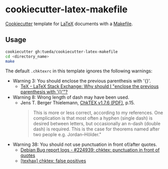cookiecutter-latex-makefile
===========================

[Cookiecutter](https://github.com/cookiecutter/cookiecutter) template for
[LaTeX](https://www.latex-project.org/) documents
with a [Makefile](https://github.com/tueda/makefile4latex).

Usage
-----

```bash
cookiecutter gh:tueda/cookiecutter-latex-makefile
cd <directory_name>
make
```


The default `.chktexrc` in this template ignores the following warnings:
- Warning 3: You should enclose the previous parenthesis with '{}'.
    * [TeX - LaTeX Stack Exchange: Why should I "enclose the previous parenthesis with '{}'"?](https://tex.stackexchange.com/a/529940)
- Warning 8: Wrong length of dash may have been used.
    * Jens T. Berger Thielemann, [ChkTEX v1.7.6 (PDF)](http://mirrors.ctan.org/systems/doc/chktex/ChkTeX.pdf), p.15.
      > This is more or less correct, according to my references. One
      > complication is that most often a hyphen (single dash) is
      > desired between letters, but occasionally an n-dash (double
      > dash) is required. This is the case for theorems named after
      > two people e.g. Jordan–Hölder."
- Warning 38: You should not use punctuation in front of/after quotes.
    * [Debian Bug report logs - #224939: chktex: punctuation in front of quotes](https://bugs.debian.org/cgi-bin/bugreport.cgi?bug=224939)
    * [[texhax] chktex: false positives](https://tug.org/pipermail/texhax/2003-December/001423.html)
